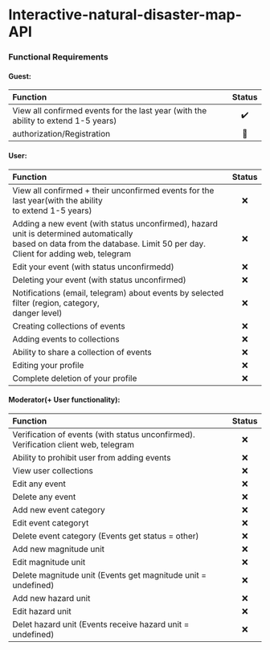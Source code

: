 # Interactive-natural-disaster-map-API
<b><h3>Functional Requirements</h3></b>

<h4>Guest:</h4>

Function | Status 
|:----   |:------:
 View all confirmed events for the last year (with the ability to extend 1-5 years) | :heavy_check_mark:
 authorization/Registration | :small_orange_diamond:

<h4>User:</h4>

Function | Status 
|:----   |:------:
View all confirmed + their unconfirmed events for the last year(with the ability</br> to extend 1-5 years) | :x:
Adding a new event (with status unconfirmed), hazard unit is determined automatically</br> based on data from the database. Limit 50 per day. Client for adding web, telegram | :x:
Edit your event (with status unconfirmedd) | :x:
Deleting your event (with status unconfirmed) | :x:
Notifications (email, telegram) about events by selected filter (region, category,</br> danger level)| :x:
Creating collections of events | :x:
Adding events to collections | :x:
Ability to share a collection of events| :x:
Editing your profile | :x:
Complete deletion of your profile | :x:

<h4>Moderator(+ User functionality):</h4>

Function | Status 
|:----   |:------:
Verification of events (with status unconfirmed). Verification client web, telegram | :x:
Ability to prohibit user from adding events | :x:
View user collections | :x:
Edit any event | :x:
Delete any event| :x:
Add new event category| :x:
Edit event categoryt| :x:
Delete event category (Events get status = other)| :x:
Add new magnitude unit| :x:
Edit magnitude unit| :x:
Delete magnitude unit (Events get magnitude unit = undefined)| :x:
Add new hazard unit| :x:
Edit  hazard unit| :x:
Delet hazard unit (Events receive hazard unit = undefined)| :x:
